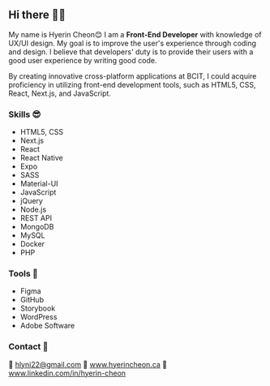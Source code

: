 ## Hi there 👋👋

My name is Hyerin Cheon😊 I am a **Front-End Developer** with knowledge of UX/UI design. My goal is to improve the user's experience through coding and design. I believe that developers' duty is to provide their users with a good user experience by writing good code.

By creating innovative cross-platform applications at BCIT, I could acquire proficiency in utilizing front-end development tools, such as HTML5, CSS, React, Next.js, and JavaScript.

### Skills 😎

* HTML5, CSS
* Next.js
* React
* React Native
* Expo
* SASS
* Material-UI
* JavaScript
* jQuery
* Node.js
* REST API
* MongoDB
* MySQL
* Docker
* PHP

### Tools 🔮
* Figma
* GitHub
* Storybook
* WordPress
* Adobe Software

### Contact 💬

📧 hlyni22@gmail.com
🔗 www.hyerincheon.ca
💼 www.linkedin.com/in/hyerin-cheon




<!-- ## Projects

| Project  | Link |
| ------------- |:-------------:|
| MyLandlord      | right foo     |
| WeCycle      | right bar     |
| left baz      | right baz     |
-->

<!--
**Hyerin22/Hyerin22** is a ✨ _special_ ✨ repository because its `README.md` (this file) appears on your GitHub profile.

Here are some ideas to get you started:

- 🔭 I’m currently working on ...
- 🌱 I’m currently learning ...
- 👯 I’m looking to collaborate on ...
- 🤔 I’m looking for help with ...
- 💬 Ask me about ...
- 📫 How to reach me: ...
- 😄 Pronouns: ...
- ⚡ Fun fact: ...
-->
